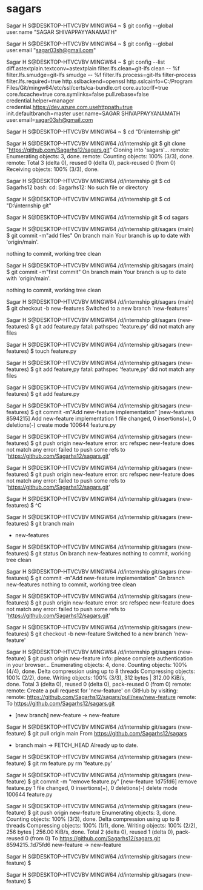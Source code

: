 # sagars

Sagar H S@DESKTOP-HTVCVBV MINGW64 ~
$ git config --global user.name "SAGAR SHIVAPPAYYANAMATH"

Sagar H S@DESKTOP-HTVCVBV MINGW64 ~
$ git config --global user.email "sagar03sh@gmail.com"

Sagar H S@DESKTOP-HTVCVBV MINGW64 ~
$ git config --list
diff.astextplain.textconv=astextplain
filter.lfs.clean=git-lfs clean -- %f
filter.lfs.smudge=git-lfs smudge -- %f
filter.lfs.process=git-lfs filter-process
filter.lfs.required=true
http.sslbackend=openssl
http.sslcainfo=C:/Program Files/Git/mingw64/etc/ssl/certs/ca-bundle.crt
core.autocrlf=true
core.fscache=true
core.symlinks=false
pull.rebase=false
credential.helper=manager
credential.https://dev.azure.com.usehttppath=true
init.defaultbranch=master
user.name=SAGAR SHIVAPPAYYANAMATH
user.email=sagar03sh@gmail.com

Sagar H S@DESKTOP-HTVCVBV MINGW64 ~
$ cd "D:\internship git"

Sagar H S@DESKTOP-HTVCVBV MINGW64 /d/internship git
$ git clone "https://github.com/Sagarhs12/sagars.git"
Cloning into 'sagars'...
remote: Enumerating objects: 3, done.
remote: Counting objects: 100% (3/3), done.
remote: Total 3 (delta 0), reused 0 (delta 0), pack-reused 0 (from 0)
Receiving objects: 100% (3/3), done.

Sagar H S@DESKTOP-HTVCVBV MINGW64 /d/internship git
$ cd Sagarhs12
bash: cd: Sagarhs12: No such file or directory

Sagar H S@DESKTOP-HTVCVBV MINGW64 /d/internship git
$ cd "D:\internship git"

Sagar H S@DESKTOP-HTVCVBV MINGW64 /d/internship git
$ cd sagars

Sagar H S@DESKTOP-HTVCVBV MINGW64 /d/internship git/sagars (main)
$ git commit -m"add files"
On branch main
Your branch is up to date with 'origin/main'.

nothing to commit, working tree clean

Sagar H S@DESKTOP-HTVCVBV MINGW64 /d/internship git/sagars (main)
$ git commit -m"first commit"
On branch main
Your branch is up to date with 'origin/main'.

nothing to commit, working tree clean

Sagar H S@DESKTOP-HTVCVBV MINGW64 /d/internship git/sagars (main)
$ git checkout -b new-features
Switched to a new branch 'new-features'

Sagar H S@DESKTOP-HTVCVBV MINGW64 /d/internship git/sagars (new-features)
$ git add feature.py
fatal: pathspec 'feature.py' did not match any files

Sagar H S@DESKTOP-HTVCVBV MINGW64 /d/internship git/sagars (new-features)
$ touch feature.py

Sagar H S@DESKTOP-HTVCVBV MINGW64 /d/internship git/sagars (new-features)
$ git add feature,py
fatal: pathspec 'feature,py' did not match any files

Sagar H S@DESKTOP-HTVCVBV MINGW64 /d/internship git/sagars (new-features)
$ git add feature.py

Sagar H S@DESKTOP-HTVCVBV MINGW64 /d/internship git/sagars (new-features)
$ git commit -m"Add new-feature implementation"
[new-features 8594215] Add new-feature implementation
 1 file changed, 0 insertions(+), 0 deletions(-)
 create mode 100644 feature.py

Sagar H S@DESKTOP-HTVCVBV MINGW64 /d/internship git/sagars (new-features)
$ git push origin new-feature
error: src refspec new-feature does not match any
error: failed to push some refs to 'https://github.com/Sagarhs12/sagars.git'

Sagar H S@DESKTOP-HTVCVBV MINGW64 /d/internship git/sagars (new-features)
$ git push origin new-feature
error: src refspec new-feature does not match any
error: failed to push some refs to 'https://github.com/Sagarhs12/sagars.git'

Sagar H S@DESKTOP-HTVCVBV MINGW64 /d/internship git/sagars (new-features)
$ ^C


Sagar H S@DESKTOP-HTVCVBV MINGW64 /d/internship git/sagars (new-features)
$ git branch
  main
* new-features

Sagar H S@DESKTOP-HTVCVBV MINGW64 /d/internship git/sagars (new-features)
$ git status
On branch new-features
nothing to commit, working tree clean

Sagar H S@DESKTOP-HTVCVBV MINGW64 /d/internship git/sagars (new-features)
$ git commit -m"Add new-feature implementation"
On branch new-features
nothing to commit, working tree clean

Sagar H S@DESKTOP-HTVCVBV MINGW64 /d/internship git/sagars (new-features)
$ git push origin new-feature
error: src refspec new-feature does not match any
error: failed to push some refs to 'https://github.com/Sagarhs12/sagars.git'

Sagar H S@DESKTOP-HTVCVBV MINGW64 /d/internship git/sagars (new-features)
$ git checkout -b new-feature
Switched to a new branch 'new-feature'

Sagar H S@DESKTOP-HTVCVBV MINGW64 /d/internship git/sagars (new-feature)
$ git push origin new-feature
info: please complete authentication in your browser...
Enumerating objects: 4, done.
Counting objects: 100% (4/4), done.
Delta compression using up to 8 threads
Compressing objects: 100% (2/2), done.
Writing objects: 100% (3/3), 312 bytes | 312.00 KiB/s, done.
Total 3 (delta 0), reused 0 (delta 0), pack-reused 0 (from 0)
remote:
remote: Create a pull request for 'new-feature' on GitHub by visiting:
remote:      https://github.com/Sagarhs12/sagars/pull/new/new-feature
remote:
To https://github.com/Sagarhs12/sagars.git
 * [new branch]      new-feature -> new-feature

Sagar H S@DESKTOP-HTVCVBV MINGW64 /d/internship git/sagars (new-feature)
$ git pull origin main
From https://github.com/Sagarhs12/sagars
 * branch            main       -> FETCH_HEAD
Already up to date.

Sagar H S@DESKTOP-HTVCVBV MINGW64 /d/internship git/sagars (new-feature)
$ git rm feature.py
rm 'feature.py'

Sagar H S@DESKTOP-HTVCVBV MINGW64 /d/internship git/sagars (new-feature)
$ git commit -m "remove feature.py"
[new-feature 1d75fd6] remove feature.py
 1 file changed, 0 insertions(+), 0 deletions(-)
 delete mode 100644 feature.py

Sagar H S@DESKTOP-HTVCVBV MINGW64 /d/internship git/sagars (new-feature)
$ git push origin new-feature
Enumerating objects: 3, done.
Counting objects: 100% (3/3), done.
Delta compression using up to 8 threads
Compressing objects: 100% (1/1), done.
Writing objects: 100% (2/2), 256 bytes | 256.00 KiB/s, done.
Total 2 (delta 0), reused 1 (delta 0), pack-reused 0 (from 0)
To https://github.com/Sagarhs12/sagars.git
   8594215..1d75fd6  new-feature -> new-feature

Sagar H S@DESKTOP-HTVCVBV MINGW64 /d/internship git/sagars (new-feature)
$

Sagar H S@DESKTOP-HTVCVBV MINGW64 /d/internship git/sagars (new-feature)
$
